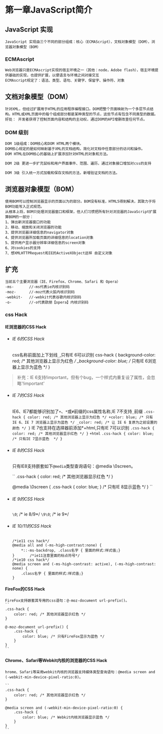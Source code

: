 # 第一章JavaScript简介

## JavaScript 实现

    JavaScript 实现由三个不同的部分组成：核心（ECMAScript），文档对象模型（DOM），浏览器对象模型（BOM）

### ECMAscript
    Web浏览器只是ECMAscript实现的宿主环境之一（其他：node，Adobe flash），宿主环境提供基础的实现，也提供扩展，以便语言与环境之间对接交互
    ECMAscript规定了：语法、类型、语句、关键字、保留字、操作符、对象

## 文档对象模型（DOM）
    针对XML，但经过扩展用于HTML的应用程序编程接口。DOM把整个页面映射为一个多层节点结构。HTML或XML页面中的每个组成部分都是某种类型的节点，这些节点有包含不同类型的数据。
    好处： 开发者获得了控制页面内容和结构的主动权，通过DOM的API增删改查任何节点。

### DOM 级别
    DOM 1级组成：DOM核心和DOM HTML两个模块。
    DOM核心规定的是如何映射基于XML的文档结构，简化对文档中任意部分的访问和操作。
    DOM HTML在DOM核心的基础上扩展添加针对HTML的对象和方法。

    DOM 2级 更进一步扩充鼠标和用户界面事件、范围、遍历，通过对象接口增加对css的支持

    DOM 3级 引入统一方式加载和保存文档的方法，新增验证文档的方法。

## 浏览器对象模型（BOM）
    使用BOM可以控制浏览器显示的页面以为的部分。BOM没有标准，HTML5得到解决，其致力于将BOM功能写入正式规范。
    从根本上将，BOM只处理浏览器窗口和框架，但人们习惯把所有针对浏览器的JavaScript扩展算BOM的一部分：
    1、弹出新浏览器窗口的功能
    2、移动、缩放和关闭浏览器的功能
    3、提供浏览器详细信息的navigator对象
    4、提供浏览器所加载页面的详细信息的location对象
    5、提供用户显示器分辨率详细信息的screen对象
    6、对cookies的支持
    7、想XMLHTTPRequest和IE的ActiveXObject这样 自定义对象

## 扩充
    当前五个主要浏览器（IE、Firefox、Chrome、Safari 和 Opera）
    -ms-       //-ms代表ie内核识别码
    -moz-      //-moz代表火狐内核识别码
    -webkit-   //-webkit代表谷歌内核识别码
    -o-        //-o代表欧朋【opera】内核识别码

### css Hack

#### IE浏览器的CSS Hack

* ###### IE 6的CSS Hack
    css名称前面加上下划线`_`,只有IE 6可以识别
    css-hack {
        background-color: red; /* 其他浏览器上显示为红色 */
        _background-color: blue; /* 只有IE 6浏览器上显示为蓝色 */
    }
> 补充：IE 6支持!important，但有个bug，一个样式内重复设了属性，会忽略'!important'

* ###### IE 7的CSS Hack
    IE6、IE7都能够识别加了`+`、`*`或`#`前缀的css属性名称,IE 7不支持`_`前缀
    ``.css-hack {
        color: red; /* 其他浏览器上显示为红色 */
        +color: blue; /* 只有 IE 6、IE 7 浏览器上显示为蓝色 */
        _color: red; /* 让 IE 6 复原为之前设置的颜色 */
    }``
    IE 7也支持在选择器前添加*+html,只有IE 7可以识别
    ``
    .css-hack {
        color: red; /* 其他浏览器显示红色 */
    }
    ``
    `+html`
    ``
    .css-hack {
        color: blue; /* 只有IE 7显示蓝色  */
    }
    ``

* ###### IE 8的CSS Hack
    只有IE8支持嵌套如下`@media`类型查询语句：@media \0screen。

    ``
    .css-hack {
        color: red; /* 其他浏览器显示红色 */
    }

    @media \0screen {
        .css-hack { color: blue; } /* 只有IE 8显示蓝色 */
    }
    ``

* ###### IE 9的CSS Hack
    `\0`;      /* ie 8/9*/
    `\9\0`;    /* ie 9*/

* ###### IE 10/11的CSS Hack

    ```
    /*ie11 css hack*/ 
    @media all and (-ms-high-contrast:none) { 
        *::-ms-backdrop, .class名字 { 里面的样式:样式值;} 
    }       /*ie11注意里面的标点符号*/ 
    /*ie10 css hack*/ 
    @media screen and (-ms-high-contrast: active), (-ms-high-contrast: none) { 
        .class名字 { 里面的样式:样式值;} 
    }
    ```

#### FireFox的CSS Hack
    FireFox支持嵌套其专用的css语句：@-moz-document url-prefix()。
    ``
    .css-hack {
        color: red; /* 其他浏览器显示红色 */
    }

    @-moz-document url-prefix() {
        .css-hack {
            color: blue; /* 只有FireFox显示为蓝色 */
        }
    }
    ``

#### Chrome、Safari等Webkit内核的浏览器的CSS Hack
    hrome、Safari等采用webkit内核的浏览器支持媒体类型查询语句：@media screen and (-webkit-min-device-pixel-ratio:0)。

    ``
    .css-hack {
        color: red; /* 其他浏览器显示红色 */
    }

    @media screen and (-webkit-min-device-pixel-ratio:0) { 
        .css-hack {
            color: blue; /* Webkit内核浏览器显示蓝色 */
        }
    }
    ``